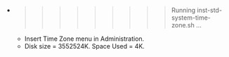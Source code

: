 * >>>>>>>>> Running inst-std-system-time-zone.sh ...
  * Insert Time Zone menu in Administration.
  * Disk size = 3552524K. Space Used = 4K.
